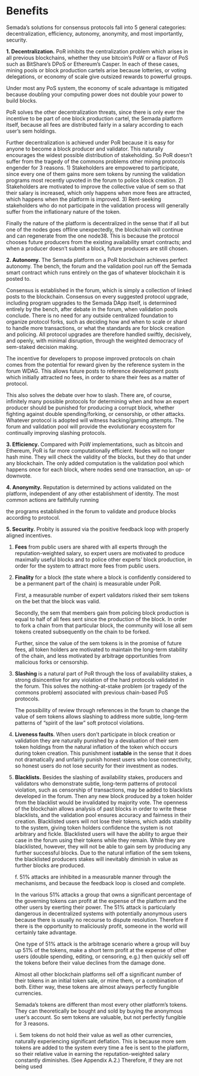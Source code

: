 # Benefits

Semada’s solutions for consensus protocols fall into 5 general categories: decentralization, efficiency, autonomy, anonymity, and most importantly, security.

**1. Decentralization.** PoR inhibits the centralization problem which arises in all previous blockchains, whether they use bitcoin’s PoW or a flavor of PoS such as BitShare’s DPoS or Ethereum’s Casper. In each of these cases, mining pools or block production cartels arise because lotteries, or voting delegations, or economy of scale give outsized rewards to powerful groups.

Under most any PoS system, the economy of scale advantage is mitigated because doubling your computing power does not double your power to build blocks.

PoR solves the other decentralization threats, since there is only ever the incentive to be part of one block production cartel, the Semada platform itself, because all fees are distributed fairly in a salary according to each user’s sem holdings.

Further decentralization is achieved under PoR because it is easy for anyone to become a block producer and validator. This naturally encourages the widest possible distribution of stakeholding. So PoR doesn’t suffer from the tragedy of the commons problems other mining protocols engender for 3 reasons. 1\) Stakeholders are empowered to participate, since every one of them gains more sem tokens by running the validation programs most recently upvoted in the forum to police block creation. 2\) Stakeholders are motivated to improve the collective value of sem so that their salary is increased, which only happens when more fees are attracted, which happens when the platform is improved. 3\) Rent-seeking stakeholders who do not participate in the validation process will generally suffer from the inflationary nature of the token.

Finally the nature of the platform is decentralized in the sense that if all but one of the nodes goes offline unexpectedly, the blockchain will continue and can regenerate from the one node38. This is because the protocol chooses future producers from the existing availability smart contracts; and when a producer doesn’t submit a block, future producers are still chosen.

**2. Autonomy.** The Semada platform on a PoR blockchain achieves perfect autonomy. The bench, the forum and the validation pool run off the Semada smart contract which runs entirely on the gas of whatever blockchain it is posted to.

Consensus is established in the forum, which is simply a collection of linked posts to the blockchain. Consensus on every suggested protocol upgrade, including program upgrades to the Semada DApp itself, is determined entirely by the bench, after debate in the forum, when validation pools conclude. There is no need for any outside centralized foundation to organize protocol forks, such as deciding how and when to scale or shard to handle more transactions, or what the standards are for block creation and policing. All protocol upgrades are therefore handled swiftly, decisively, and openly, with minimal disruption, through the weighted democracy of sem-staked decision making.

The incentive for developers to propose improved protocols on chain comes from the potential for reward given by the reference system in the forum WDAG. This allows future posts to reference development posts which initially attracted no fees, in order to share their fees as a matter of protocol.

This also solves the debate over how to slash. There are, of course, infinitely many possible protocols for determining when and how an expert producer should be punished for producing a corrupt block, whether fighting against double spending/forking, or censorship, or other attacks. Whatever protocol is adopted will witness hacking/gaming attempts. The forum and validation pool will provide the evolutionary ecosystem for continually improving slashing protocols.

**3. Efficiency.** Compared with PoW implementations, such as bitcoin and Ethereum, PoR is far more computationally efficient. Nodes will no longer hash mine. They will check the validity of the blocks, but they do that under any blockchain. The only added computation is the validation pool which happens once for each block, where nodes send one transaction, an up- or downvote.

**4. Anonymity.** Reputation is determined by actions validated on the platform, independent of any other establishment of identity. The most common actions are faithfully running

the programs established in the forum to validate and produce blocks according to protocol.

**5. Security.** Probity is assured via the positive feedback loop with properly aligned incentives.

1. **Fees** from public users are shared with all experts through the reputation-weighted salary, so expert users are motivated to produce maximally useful blocks and to police other experts’ block production, in order for the system to attract more fees from public users.
2. **Finality** for a block \(the state where a block is confidently considered to be a permanent part of the chain\) is measurable under PoR.

   First, a measurable number of expert validators risked their sem tokens on the bet that the block was valid.

   Secondly, the sem that members gain from policing block production is equal to half of all fees sent since the production of the block. In order to fork a chain from that particular block, the community will lose all sem tokens created subsequently on the chain to be forked.

   Further, since the value of the sem tokens is in the promise of future fees, all token holders are motivated to maintain the long-term stability of the chain, and less motivated by arbitrage opportunities from malicious forks or censorship.

3. **Slashing** is a natural part of PoR through the loss of availability stakes, a strong disincentive for any violation of the hard protocols validated in the forum. This solves the nothing-at-stake problem \(or tragedy of the commons problem\) associated with previous chain-based PoS protocols.

   The possibility of review through references in the forum to change the value of sem tokens allows slashing to address more subtle, long-term patterns of “spirit of the law” soft protocol violations.

4. **Liveness faults**. When users don’t participate in block creation or validation they are naturally punished by a devaluation of their sem token holdings from the natural inflation of the token which occurs during token creation. This punishment is ​**stable** in the sense that it does not dramatically and unfairly punish honest users who lose connectivity, so honest users do not lose security for their investment as nodes.
5. **Blacklists​.** Besides the slashing of availability stakes, producers and validators who demonstrate subtle, long-term patterns of protocol violation, such as censorship of transactions, may be added to blacklists developed in the forum. Then any new block produced by a token holder from the blacklist would be invalidated by majority vote. The openness of the blockchain allows analysis of past blocks in order to write these blacklists, and the validation pool ensures accuracy and fairness in their creation. Blacklisted users will not lose their tokens, which adds stability to the system, giving token holders confidence the system is not arbitrary and fickle. Blacklisted users will have the ability to argue their case in the forum using their tokens while they remain. While they are blacklisted, however, they will not be able to gain sem by producing any further successful blocks. Due to the natural inflation of the sem tokens, the blacklisted producers stakes will inevitably diminish in value as further blocks are produced.

   f. 51% attacks are inhibited in a measurable manner through the mechanisms, and because the feedback loop is closed and complete. 

   In the various 51% attacks a group that owns a significant percentage of the governing tokens can profit at the expense of the platform and the other users by exerting their power. The 51% attack is particularly dangerous in decentralized systems with potentially anonymous users because there is usually no recourse to dispute resolution. Therefore if there is the opportunity to maliciously profit, someone in the world will certainly take advantage.

   One type of 51% attack is the arbitrage scenario where a group will buy up 51% of the tokens, make a short term profit at the expense of other users \(double spending, editing, or censoring, e.g.\) then quickly sell off the tokens before their value declines from the damage done.

   Almost all other blockchain platforms sell off a significant number of their tokens in an initial token sale, or mine them, or a combination of both. Either way, these tokens are almost always perfectly fungible currencies.

   Semada’s tokens are different than most every other platform’s tokens. They can theoretically be bought and sold by buying the anonymous user’s account. So sem tokens are valuable, but not perfectly fungible for 3 reasons.

   i. Sem tokens do not hold their value as well as other currencies, naturally experiencing significant deflation. This is because more sem tokens are added to the system every time a fee is sent to the platform, so their relative value in earning the reputation-weighted salary constantly diminishes. \(See Appendix A.2.\) Therefore, if they are not being used

